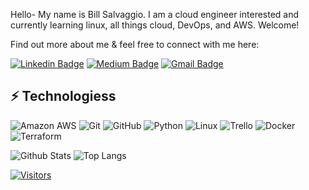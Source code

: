 Hello- My name is Bill Salvaggio. I am a cloud engineer interested and currently learning linux, all things cloud, DevOps, and AWS. Welcome!

Find out more about me & feel free to connect with me here:

[![Linkedin Badge](https://img.shields.io/badge/-BILL%20SALVAGGIO-blue?style=flat-square&logo=Linkedin&logoColor=white&link=h://www.linkedin.com/in/william-salvaggio)](h://www.linkedin.com/in/william-salvaggio)
[![Medium Badge](https://img.shields.io/badge/BILL%20SALVAGGIO-12100E?style=flat-square&logo=medium&logoColor=white&link=https://medium.com/@bill.salvggio)](https://medium.com/@bill.salvaggio)
[![Gmail Badge](https://img.shields.io/badge/-billy.salvaggio@gmail.com-c14438?style=flat-square&logo=Gmail&logoColor=white&link=mailto:billy.salvaggio@gmail.com)](mailto:billy.salvaggio@gmail.com)

## ⚡ Technologiess

![Amazon AWS](https://img.shields.io/badge/Amazon%20AWS-232F3E?style=flat-square&logo=amazon-aws)
![Git](https://img.shields.io/badge/-Git-black?style=flat-square&logo=git)
![GitHub](https://img.shields.io/badge/-GitHub-181717?style=flat-square&logo=github)
![Python](https://img.shields.io/badge/-Python-black?style=flat-square&logo=Python)
![Linux](https://img.shields.io/badge/Linux-FCC624?style=flat-square&logo=linux&logoColor=black)
![Trello](https://img.shields.io/badge/Trello-%23026AA7.svg?style=flat-square&logo=Trello&logoColor=white)
![Docker](https://img.shields.io/badge/docker-%230db7ed.svg?style=for-the-badge&logo=docker&logoColor=white)
![Terraform](https://img.shields.io/badge/terraform-%235835CC.svg?style=for-the-badge&logo=terraform&logoColor=white)

![Github Stats](https://github-readme-stats.vercel.app/api?username=bsalvaggio&count_private=true&show_icons=true&include_all_commits=true)
![Top Langs](https://github-readme-stats.vercel.app/api/top-langs/?username=bsalvaggio&hide=TeX&layout=compact)

[![Visitors](https://api.visitorbadge.io/api/visitors?path=bsalvaggio%2Fbsalvaggio&label=VISITORS&countColor=%23263759)](https://visitorbadge.io/status?path=bsalvaggio%2Fbsalvaggio)
